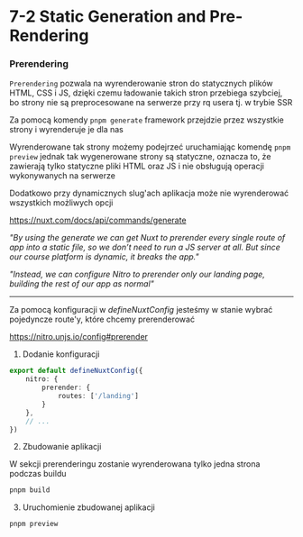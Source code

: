 # 7-2 Static Generation and Pre-Rendering

### Prerendering

`Prerendering` pozwala na wyrenderowanie stron do statycznych plików HTML, CSS i JS, dzięki czemu ładowanie takich stron przebiega szybciej, bo strony nie są preprocesowane na serwerze przy rq usera tj. w trybie SSR

Za pomocą komendy `pnpm generate` framework przejdzie przez wszystkie strony i wyrenderuje je dla nas

Wyrenderowane tak strony możemy podejrzeć uruchamiając komendę `pnpm preview` jednak tak wygenerowane strony są statyczne, oznacza to, że zawierają tylko statyczne pliki HTML oraz JS i nie obsługują operacji wykonywanych na serwerze

Dodatkowo przy dynamicznych slug'ach aplikacja może nie wyrenderować wszystkich możliwych opcji

https://nuxt.com/docs/api/commands/generate

*"By using the generate we can get Nuxt to prerender every single route of app into a static file, so we don’t need to run a JS server at all. But since our course platform is dynamic, it breaks the app."*

*"Instead, we can configure Nitro to prerender only our landing page, building the rest of our app as normal"*

---

Za pomocą konfiguracji w *defineNuxtConfig* jesteśmy w stanie wybrać pojedyncze route'y, które chcemy prerenderować

https://nitro.unjs.io/config#prerender

1. Dodanie konfiguracji

```ts
export default defineNuxtConfig({
    nitro: {
        prerender: {
            routes: ['/landing']
        }
    },
    // ...
})
```

2. Zbudowanie aplikacji

W sekcji prerenderingu zostanie wyrenderowana tylko jedna strona podczas buildu

```sh
pnpm build
```

3. Uruchomienie zbudowanej aplikacji

```sh
pnpm preview
```
